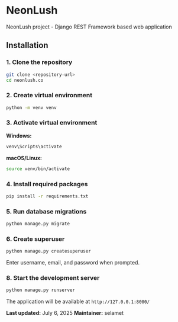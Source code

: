 # NeonLush

NeonLush project - Django REST Framework based web application

## Installation

### 1. Clone the repository

```bash
git clone <repository-url>
cd neonlush.co
```

### 2. Create virtual environment

```bash
python -m venv venv
```

### 3. Activate virtual environment

**Windows:**

```bash
venv\Scripts\activate
```

**macOS/Linux:**

```bash
source venv/bin/activate
```

### 4. Install required packages

```bash
pip install -r requirements.txt
```

### 5. Run database migrations

```bash
python manage.py migrate
```

### 6. Create superuser

```bash
python manage.py createsuperuser
```

Enter username, email, and password when prompted.

### 8. Start the development server

```bash
python manage.py runserver
```

The application will be available at `http://127.0.0.1:8000/`

**Last updated:** July 6, 2025
**Maintainer:** selamet